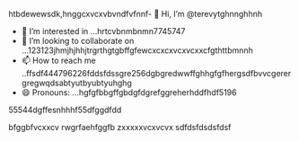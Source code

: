 htbdewewsdk,hnggcxvcxvbvndfvfnnf- 👋 Hi, I’m @terevytghnnghhnh
- 👀 I’m interested in ...hrtcvbnmbnmn7745747
- 💞️ I’m looking to collaborate on ...123123jhmjhjhhjtrgrthgtgbffgfewcxcxcxvcxvcxxcfgthttbmnnh
- 📫 How to reach me ..ffsdf444796226fddsfdssgre256dgbgredwwffghhgfgfhergsdfbvvcgerergregwqdsabtyutbyubtyuhghg
- 😄 Pronouns: ...hgfgfbbgffgbdgfdgrefggreherhddfhdf5196
<!---4565werasdf4458dfg6262dsfgrerertjmhhsvfyfsdsddshdffdfdgdgfdgfgdfdddrttr
terevyt/terevyt is a ✨ special ✨ repository because its `README.md` (this f63ile) appears on your GitHub p58rodfgdfaadfdfbdfxcvshngghn
You can click the Preview link to take a look at your changevxxxxs.р123465bfdcvbcvbvcgerregrefd.lkj,nmnrgereregjjhfjghjyghbhjt7ghbn
--->55544dgffesnhhhf55dfggdfdd
bfggbfvcxxcv
rwgrfaehfggfb
zxxxxxvcxvcvx
sdfdsfdsdsfdsf

